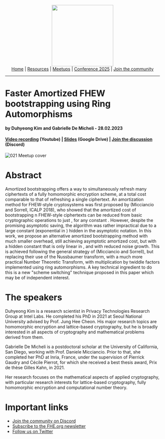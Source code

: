 <!-- Main header navigation -->
<p align="center">
  <img width="200" src="https://user-images.githubusercontent.com/5758427/180978488-db825482-5a58-4c7c-9589-c494a6f0be04.png"><br/>
  <a href="https://fhe-org.github.io">Home</a> | <a href="https://fhe-org.github.io/resources">Resources</a> | <a href="https://fhe-org.github.io/meetups/">Meetups</a> | <a href="https://fhe-org.github.io/conferences/conference-2025/">Conference 2025</a> | <a href="https://fhe-org.github.io/community">Join the community</a>
</p>
<hr/>
<!-- /Main header navigation -->

# Faster Amortized FHEW bootstrapping using Ring Automorphisms
#### by Duhyeong Kim and Gabrielle De Micheli - 28.02.2023
#### <a href="https://youtu.be/7wNXeLkHmuY">Video recording</a> (Youtube) | <a href="https://drive.google.com/file/d/1FHH3KvbzUwt3z6dvlbfDXPbql42Yxrjz/view?usp=sharing">Slides</a> (Google Drive) | <a href="https://discord.fhe.org">Join the discussion</a> (Discord)

![021 Meetup cover](https://github.com/FHE-org/fhe-org.github.io/assets/37557436/6ff20390-06b7-4600-a4fe-a2d8bf107743)

# Abstract
Amortized bootstrapping offers a way to simultaneously refresh many ciphertexts of a fully homomorphic encryption scheme, at a total cost comparable to that of refreshing a single ciphertext. An amortization method for FHEW-style cryptosystems was first proposed by (Micciancio and Sorrell, ICALP 2018), who showed that the amortized cost of bootstrapping n FHEW-style ciphertexts can be reduced from basic cryptographic operations to just , for any constant . However, despite the promising asymptotic saving, the algorithm was rather impractical due to a large constant (exponential in ) hidden in the asymptotic notation. In this work, we propose an alternative amortized bootstrapping method with much smaller overhead, still achieving asymptotic amortized cost, but with a hidden constant that is only linear in , and with reduced noise growth. This is achieved following the general strategy of (Micciancio and Sorrell), but replacing their use of the Nussbaumer transform, with a much more practical Number Theoretic Transform, with multiplication by twiddle factors implemented using ring automorphisms. A key technical ingredient to do this is a new "scheme switching" technique proposed in this paper which may be of independent interest.

# The speakers
Duhyeong Kim is a research scientist in Privacy Technologies Research Group at Intel Labs. He completed his PhD in 2021 at Seoul National University advised by Prof. Jung Hee Cheon. His major research topics are homomorphic encryption and lattice-based cryptography, but he is broadly interested in all aspects of cryptography and mathematical problems derived from them.

Gabrielle De Micheli is a postdoctoral scholar at the University of California, San Diego, working with Prof. Daniele Micciancio. Prior to that, she completed her PhD at Inria, France, under the supervision of Pierrick Gaudry and Cécile Pierrot, for which she received a best thesis award, Prix de thèse Gilles Kahn, in 2021.

Her research focuses on the mathematical aspects of applied cryptography, with particular research interests for lattice-based cryptography, fully homomorphic encryption and computational number theory.
# Important links
- <a href="https://discord.fhe.org">Join the community on Discord</a>
- <a href="https://fheorg.substack.com">Subscribe to the FHE.org newsletter</a>
- <a href="https://twitter.com/fhe_org">Follow us on Twitter</a>
